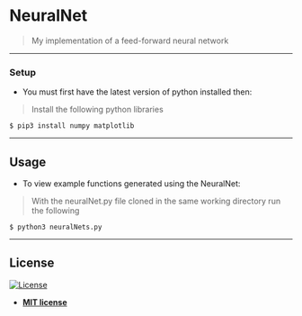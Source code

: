 # NeuralNet

> My implementation of a feed-forward neural network

---

### Setup
- You must first have the latest version of python installed then:

> Install the following python libraries

```shell
$ pip3 install numpy matplotlib
```

---

## Usage
- To view example functions generated using the NeuralNet:
> With the neuralNet.py file cloned in the same working directory run the following

```shell
$ python3 neuralNets.py
```

---

## License

[![License](http://img.shields.io/:license-mit-blue.svg?style=flat-square)](http://badges.mit-license.org)

- **[MIT license](http://opensource.org/licenses/mit-license.php)**
